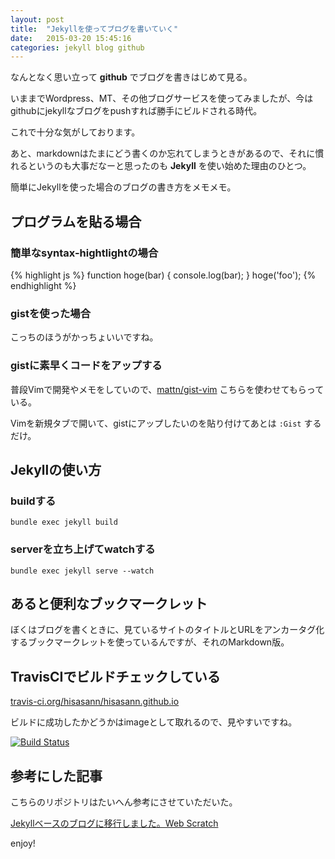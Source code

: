 ```yaml
---
layout: post
title:  "Jekyllを使ってブログを書いていく"
date:   2015-03-20 15:45:16
categories: jekyll blog github
---
```

なんとなく思い立って **github** でブログを書きはじめて見る。

いままでWordpress、MT、その他ブログサービスを使ってみましたが、今はgithubにjekyllなブログをpushすれば勝手にビルドされる時代。

これで十分な気がしております。

あと、markdownはたまにどう書くのか忘れてしまうときがあるので、それに慣れるというのも大事だなーと思ったのも **Jekyll** を使い始めた理由のひとつ。

簡単にJekyllを使った場合のブログの書き方をメモメモ。

## プログラムを貼る場合

### 簡単なsyntax-hightlightの場合

{% highlight js %}
function hoge(bar) {
  console.log(bar);
}
hoge('foo');
{% endhighlight %}

### gistを使った場合

こっちのほうがかっちょいいですね。

<script src="https://gist.github.com/hisasann/0f70abe01786ac1abd9f.js"></script>

### gistに素早くコードをアップする

普段Vimで開発やメモをしていので、[mattn/gist-vim](https://github.com/mattn/gist-vim) こちらを使わせてもらっている。

Vimを新規タブで開いて、gistにアップしたいのを貼り付けてあとは `:Gist` するだけ。

<script src="https://gist.github.com/hisasann/62dbdf756972ea86dffb.js"></script>

## Jekyllの使い方

### buildする

    bundle exec jekyll build

### serverを立ち上げてwatchする

    bundle exec jekyll serve --watch
    
## あると便利なブックマークレット

ぼくはブログを書くときに、見ているサイトのタイトルとURLをアンカータグ化するブックマークレットを使っているんですが、それのMarkdown版。

<script src="https://gist.github.com/hisasann/540105b37e474f803630.js"></script>
    
## TravisCIでビルドチェックしている

[travis-ci.org/hisasann/hisasann.github.io](https://travis-ci.org/hisasann/hisasann.github.io)

ビルドに成功したかどうかはimageとして取れるので、見やすいですね。

[![Build Status](https://travis-ci.org/hisasann/hisasann.github.io.svg)](https://travis-ci.org/hisasann/hisasann.github.io)

## 参考にした記事

こちらのリポジトリはたいへん参考にさせていただいた。

[Jekyllベースのブログに移行しました。Web Scratch](http://efcl.info/2014/07/06/new-blog/)

enjoy!


